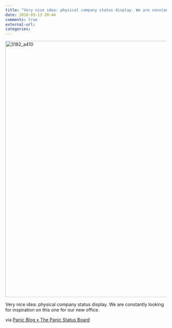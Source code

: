 ```yaml
---
title: "Very nice idea: physical company status display. We are constantly looking for inspiration on this one for our new office."
date: 2010-03-13 20:44
comments: true
external-url:
categories:
---
```

[<img src="http://e.asset.soup.io/asset/0732/3182_a410.jpeg" width="600" height="800" alt="3182_a410" />][1]

Very nice idea: physical company status display. We are constantly looking for inspiration on this one for our new office.  
  
  
via [Panic Blog » The Panic Status Board][2]

  [1]: http://www.panic.com/blog/2010/03/the-panic-status-board/
  [2]: http://www.panic.com/blog/2010/03/the-panic-status-board/
